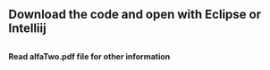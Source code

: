 

<h2> Download the code and open with Eclipse or Intelliij <h2>
<h4>Read alfaTwo.pdf file for other information </h4>

